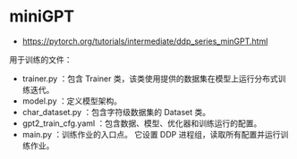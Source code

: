 



# miniGPT

- https://pytorch.org/tutorials/intermediate/ddp_series_minGPT.html

用于训练的文件：

- trainer.py ：包含 Trainer 类，该类使用提供的数据集在模型上运行分布式训练迭代。
- model.py ：定义模型架构。
- char_dataset.py ：包含字符级数据集的 Dataset 类。
- gpt2_train_cfg.yaml ：包含数据、模型、优化器和训练运行的配置。
- main.py ：训练作业的入口点。 它设置 DDP 进程组，读取所有配置并运行训练作业。








